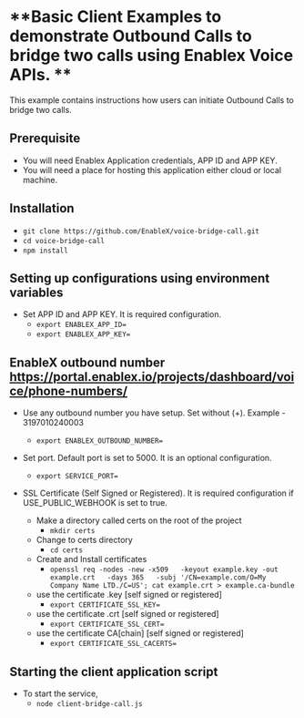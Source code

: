 # **Basic Client Examples to demonstrate Outbound Calls to bridge two calls using Enablex Voice APIs. **
This example contains instructions how users can initiate Outbound Calls to bridge two calls.

## Prerequisite
- You will need Enablex Application credentials, APP ID and APP KEY.
- You will need a place for hosting this application either cloud or local machine.

## Installation
- `git clone https://github.com/EnableX/voice-bridge-call.git`
- `cd voice-bridge-call`
- `npm install`

## Setting up configurations using environment variables
- Set APP ID and APP KEY. It is required configuration.
  - `export ENABLEX_APP_ID=`
  - `export ENABLEX_APP_KEY=`

## EnableX outbound number https://portal.enablex.io/projects/dashboard/voice/phone-numbers/
- Use any outbound number you have setup. Set without (+). Example - 3197010240003
  - `export ENABLEX_OUTBOUND_NUMBER=`

- Set port. Default port is set to 5000. It is an optional configuration.
  - `export SERVICE_PORT=`

- SSL Certificate (Self Signed or Registered). It is required configuration if USE_PUBLIC_WEBHOOK is set to true.
  - Make a directory called certs on the root of the project
    - `mkdir certs`
  - Change to certs directory
    - `cd certs`
  - Create and Install certificates
    - `openssl req -nodes -new -x509   -keyout example.key -out example.crt   -days 365   -subj '/CN=example.com/O=My Company Name LTD./C=US'; cat example.crt > example.ca-bundle`
  - use the certificate .key [self signed or registered]
    - `export CERTIFICATE_SSL_KEY=`
  - use the certificate .crt [self signed or registered]
    - `export CERTIFICATE_SSL_CERT=`
  - use the certificate CA[chain] [self signed or registered]
    - `export CERTIFICATE_SSL_CACERTS=`

## Starting the client application script
- To start the service,
  - `node client-bridge-call.js`
